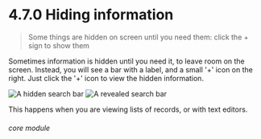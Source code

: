 # 4.7.0    Hiding information

> Some things are hidden on screen until you need them: click the + sign to show them 

Sometimes information is hidden until you need it, to leave room on the screen. Instead, you will see a bar with a label, and a small '+' icon on the right. Just click the '+' icon to view the hidden information.

![A hidden search bar]({{imgpath}}492a.png) ![A revealed search bar]({{imgpath}}492b.png)

This happens when you are viewing lists of records, or with text editors. 

###### core module

